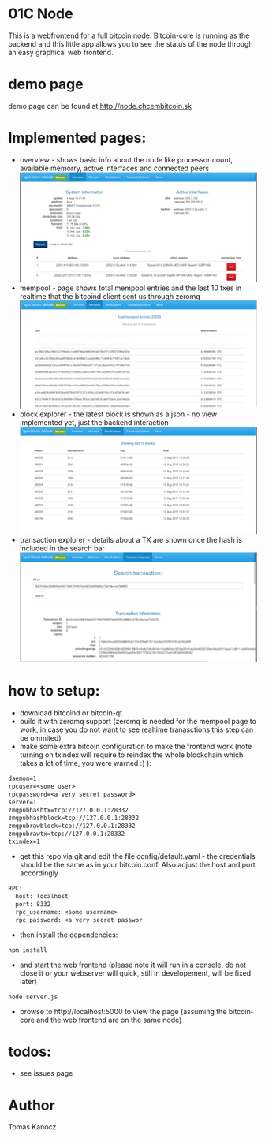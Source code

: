 # 01C Node

This is a webfrontend for a full bitcoin node. Bitcoin-core is running as the backend and this little app allows you to see the status of the node through an easy graphical web frontend. 

# demo page
demo page can be found at http://node.chcembitcoin.sk

# Implemented pages:
- overview - shows basic info about the node like processor count, available memorry, active interfaces and connected peers
![overview screenshot](doc/img/overview.png "Overview")
- mempool - page shows total mempool entries and the last 10 txes in realtime that the bitcoind client sent us through zeromq 
![mempool screenshot](doc/img/mempool.png "Mempool")
- block explorer - the latest block is shown as a json - no view implemented yet, just the backend interaction 
![blockexplorer screenshot](doc/img/blockexplorer.png "Blockexplorer")
- transaction explorer - details about a TX are shown once the hash is included in the search bar
![transactionexplorer screenshot](doc/img/txexplorer.png "Transactionexplorer")

# how to setup:
- download bitcoind or bitcoin-qt
- build it with zeromq support (zeromq is needed for the mempool page to work, in case you do not want to see realtime tranasctions this step can be ommited)
- make some extra bitcoin configuration to make the frontend work (note turning on txindex will require to reindex the whole blockchain which takes a lot of time, you were warned :) ):
```
daemon=1
rpcuser=<some user>
rpcpassword=<a very secret password>
server=1
zmqpubhashtx=tcp://127.0.0.1:28332
zmqpubhashblock=tcp://127.0.0.1:28332
zmqpubrawblock=tcp://127.0.0.1:28332
zmqpubrawtx=tcp://127.0.0.1:28332
txindex=1
```
- get this repo via git and edit the file config/default.yaml - the credentials should be the same as in your bitcoin.conf. Also adjust the host and port accordingly
```
RPC:
  host: localhost
  port: 8332
  rpc_username: <some username>
  rpc_password: <a very secret passwor
```
- then install the dependencies:
```
npm install
```
- and start the web frontend (please note it will run in a console, do not close it or your webserver will quick, still in developement, will be fixed later)
```
node server.js
```
- browse to http://localhost:5000 to view the page (assuming the bitcoin-core and the web frontend are on the same node)

# todos:
- see issues page


# Author
Tomas Kanocz

